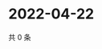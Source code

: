 # 2022-04-22

共 0 条

<!-- BEGIN WEIBO -->
<!-- 最后更新时间 Fri Apr 22 2022 15:15:16 GMT+0800 (China Standard Time) -->

<!-- END WEIBO -->
